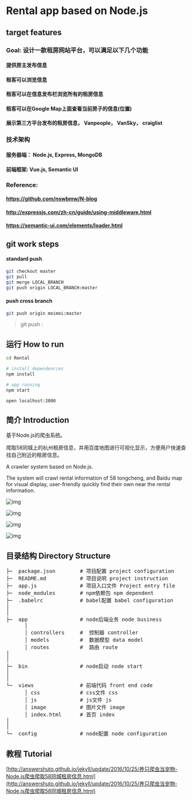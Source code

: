 # Rental app based on Node.js

## target features

### Goal: 设计一款租房网站平台，可以满足以下几个功能

#### 提供房主发布信息
#### 租客可以浏览信息
#### 租客可以在信息发布栏浏览所有的租房信息
#### 租客可以在Google Map上面查看当前房子的信息(位置)
#### 展示第三方平台发布的租房信息， Vanpeople， VanSky， craiglist

### 技术架构

#### 服务器端： Node.js, Express, MongoDB
#### 前端框架: Vue.js, Semantic UI

### Reference: 

#### https://github.com/nswbmw/N-blog
#### http://expressjs.com/zh-cn/guide/using-middleware.html
#### https://semantic-ui.com/elements/loader.html

## git work steps

#### standard push

```bash
git checkout master
git pull
git merge LOCAL_BRANCH
git push origin LOCAL_BRANCH:master
```

#### push cross branch
```bash
git push origin meimei:master
```
> git push <remote> <local branch name>:<remote branch to push into>

## 运行 How to run

```bash
cd Rental

# install dependencies
npm install

# app running
npm start
```


	open localhost:2000


## 简介 Introduction

基于Node.js的爬虫系统。

爬取58同城上的杭州租房信息，并用百度地图进行可视化显示，方便用户快速查找自己附近的租房信息。

A crawler system based on Node.js.

The system will crawl rental information of 58 tongcheng, and Baidu map for visual display, user-friendly quickly find their own near the rental information.



![img](./views/image/1.png)   


![img](./views/image/2.png)


![img](./views/image/3.png)     


![img](./views/image/4.png)


## 目录结构 Directory Structure
<pre>
├─  package.json        # 项目配置 project configuration
├─  README.md           # 项目说明 project instruction
├─  app.js              # 项目入口文件 Project entry file
├─  node_modules        # npm依赖包 npm dependent
├─  .babelrc            # babel配置 babel configuration
│
│
├─  app                 # node后端业务 node business
      │
      │ controllers     #  控制器 controller
      │ models          #  数据模型 data model
      │ routes          #  路由 route
│
│
├─  bin                 # node启动 node start
│
│
└─  views               # 前端代码 front end code 
      │ css             # css文件 css
      │ js              # js文件 js
      │ image           # 图片文件 image
      │ index.html      # 首页 index
│
│
└─  config              # node配置 node configuration
</pre>


## 教程 Tutorial

[http://answershuto.github.io/jekyll/update/2016/10/25/养只爬虫当宠物-Node.js爬虫爬取58同城租房信息.html](http://answershuto.github.io/jekyll/update/2016/10/25/养只爬虫当宠物-Node.js爬虫爬取58同城租房信息.html)
